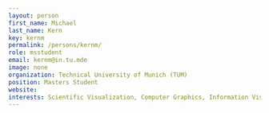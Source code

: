 ```yaml
---
layout: person
first_name: Michael
last_name: Kern
key: kernm
permalink: /persons/kernm/
role: msstudent
email: kernm@in.tu.mde
image: none
organization: Technical University of Munich (TUM)
position: Masters Student
website:
interests: Scientific Visualization, Computer Graphics, Information Visualization, Security
---
```

